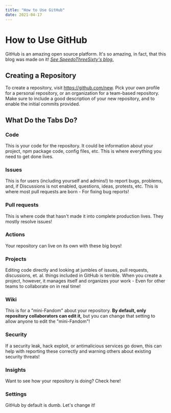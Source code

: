```yaml
---
title: "How to Use GitHub"
date: 2021-04-17
---
```


# How to Use GitHub

GitHub is an amazing open source platform. It's so amazing, in fact, that this blog was made on it! *[See SpeedoThreeSixty's blog.](https://javascriptlearner815.github.io/blog/)*

## Creating a Repository

To create a repository, visit <https://github.com/new>. Pick your own profile for a personal repository, or an organization for a team-based repository. Make sure to include a good description of your new repository, and to enable the initial commits provided.

## What Do the Tabs Do?

### Code

This is your code for the repository. It could be information about your project, npm package code, config files, etc. This is where everything you need to get done lives.

### Issues

This is for users (including yourself and admins!) to report bugs, problems, and, if Discussions is not enabled, questions, ideas, protests, etc. This is where most pull requests are born - For fixing bug reports!

### Pull requests

This is where code that hasn't made it into complete production lives. They mostly resolve issues!

### Actions

Your repository can live on its own with these big boys!

### Projects

Editing code directly and looking at jumbles of issues, pull requests, discussions, et. al. things included in GitHub is terrible. When you create a project, however, it manages itself and organizes your work - Even for other teams to collaborate on in real time!

### Wiki

This is for a "mini-Fandom" about your repository. **By default, only repository collaborators can edit it,** but you can change that setting to allow anyone to edit the "mini-Fandom"!

### Security

If a security leak, hack exploit, or antimalicious services go down, this can help with reporting these correctly and warning others about existing security threats!

### Insights

Want to see how your repository is doing? Check here!

### Settings

GitHub by default is dumb. Let's change it!
